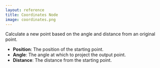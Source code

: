 ```yaml
---
layout: reference
title: Coordinates Node
image: coordinates.png
---
```

Calculate a new point based on the angle and distance from an original point.

* **Position**: The position of the starting point.
* **Angle**: The angle at which to project the output point.
* **Distance**: The distance from the starting point.
